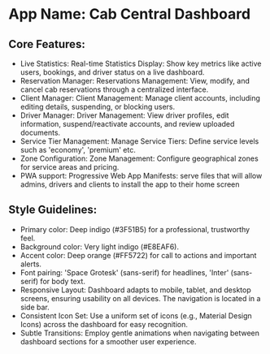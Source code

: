 # **App Name**: Cab Central Dashboard

## Core Features:

- Live Statistics: Real-time Statistics Display: Show key metrics like active users, bookings, and driver status on a live dashboard.
- Reservation Manager: Reservations Management: View, modify, and cancel cab reservations through a centralized interface.
- Client Manager: Client Management: Manage client accounts, including editing details, suspending, or blocking users.
- Driver Manager: Driver Management: View driver profiles, edit information, suspend/reactivate accounts, and review uploaded documents.
- Service Tier Management: Manage Service Tiers: Define service levels such as 'economy', 'premium' etc. 
- Zone Configuration: Zone Management: Configure geographical zones for service areas and pricing.
- PWA support: Progressive Web App Manifests: serve files that will allow admins, drivers and clients to install the app to their home screen

## Style Guidelines:

- Primary color: Deep indigo (#3F51B5) for a professional, trustworthy feel.
- Background color: Very light indigo (#E8EAF6).
- Accent color: Deep orange (#FF5722) for call to actions and important alerts.
- Font pairing: 'Space Grotesk' (sans-serif) for headlines, 'Inter' (sans-serif) for body text.
- Responsive Layout: Dashboard adapts to mobile, tablet, and desktop screens, ensuring usability on all devices. The navigation is located in a side bar.
- Consistent Icon Set: Use a uniform set of icons (e.g., Material Design Icons) across the dashboard for easy recognition.
- Subtle Transitions: Employ gentle animations when navigating between dashboard sections for a smoother user experience.
